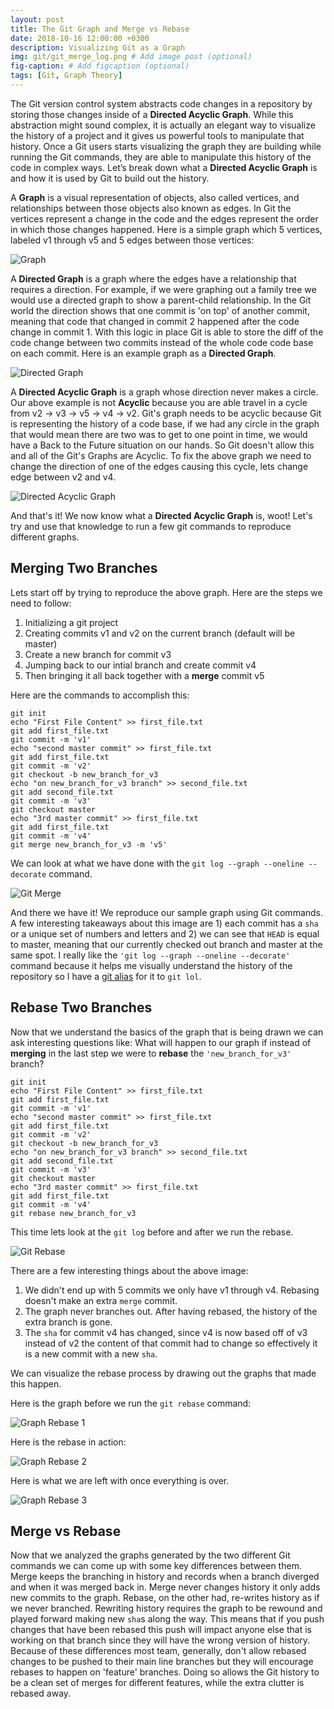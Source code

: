 ```yaml
---
layout: post
title: The Git Graph and Merge vs Rebase
date: 2018-10-16 12:00:00 +0300
description: Visualizing Git as a Graph
img: git/git_merge_log.png # Add image post (optional)
fig-caption: # Add figcaption (optional)
tags: [Git, Graph Theory]
---
```


The Git version control system abstracts code changes in a repository by storing those changes inside of a **Directed Acyclic Graph**.  While this abstraction might sound complex, it is actually an elegant way to visualize the history of a project and it gives us powerful tools to manipulate that history.  Once a Git users starts visualizing the graph they are building while running the Git commands, they are able to manipulate this history of the code in complex ways. Let’s break down what a **Directed Acyclic Graph** is and how it is used by Git to build out the history.

A **Graph** is a visual representation of objects, also called vertices, and relationships between those objects also known as edges. In Git the vertices represent a change in the code and the edges represent the order in which those changes happened. Here is a simple graph which 5 vertices, labeled v1 through v5 and 5 edges between those vertices:

![Graph]({{site.baseurl}}/assets/img/git/graph.png)

A **Directed Graph** is a graph where the edges have a relationship that requires a direction. For example, if we were graphing out a family tree we would use a directed graph to show a parent-child relationship. In the Git world the direction shows that one commit is 'on top' of another commit, meaning that code that changed in commit 2 happened after the code change in commit 1. With this logic in place Git is able to store the diff of the code change between two commits instead of the whole code code base on each commit. Here is an example graph as a **Directed Graph**.

![Directed Graph]({{site.baseurl}}/assets/img/git/graph_with_direction.png)

A **Directed Acyclic Graph** is a graph whose direction never makes a circle. Our above example is not **Acyclic** because you are able travel in a cycle from v2 → v3 → v5 → v4 → v2. Git's graph needs to be acyclic because Git is representing the history of a code base, if we had any circle in the graph that would mean there are two was to get to one point in time, we would have a Back to the Future situation on our hands. So Git doesn't allow this and all of the Git's Graphs are Acyclic. To fix the above graph we need to change the direction of one of the edges causing this cycle, lets change edge between v2 and v4.

![Directed Acyclic Graph]({{site.baseurl}}/assets/img/git/graph_that_is_acyclic.png)

And that's it! We now know what a **Directed Acyclic Graph** is, woot! Let's try and use that knowledge to run a few git commands to reproduce different graphs.

## Merging Two Branches

Lets start off by trying to reproduce the above graph. Here are the steps we need to follow:
1. Initializing a git project
2. Creating commits v1 and v2 on the current branch (default will be master)
3. Create a new branch for commit v3
4. Jumping back to our intial branch and create commit v4
5. Then bringing it all back together with a **merge** commit v5

Here are the commands to accomplish this:

```
git init
echo "First File Content" >> first_file.txt
git add first_file.txt
git commit -m 'v1'
echo "second master commit" >> first_file.txt
git add first_file.txt
git commit -m 'v2'
git checkout -b new_branch_for_v3
echo "on new_branch_for_v3 branch" >> second_file.txt
git add second_file.txt
git commit -m 'v3'
git checkout master
echo "3rd master commit" >> first_file.txt
git add first_file.txt
git commit -m 'v4'
git merge new_branch_for_v3 -m 'v5'
```

We can look at what we have done with the `git log --graph --oneline --decorate` command.

![Git Merge]({{site.baseurl}}/assets/img/git/git_merge_log.png)

And there we have it! We reproduce our sample graph using Git commands. A few interesting takeaways about this image are 1) each commit has a `sha` or a unique set of numbers and letters and 2) we can see that `HEAD` is equal to master, meaning that our currently checked out branch and master at the same spot. I really like the `'git log --graph --oneline --decorate'` command because it helps me visually understand the history of the repository so I have a [git alias](https://git-scm.com/book/en/v2/Git-Basics-Git-Aliases) for it to `git lol`.

## Rebase Two Branches

Now that we understand the basics of the graph that is being drawn we can ask interesting questions like: What will happen to our graph if instead of **merging** in the last step we were to **rebase** the `'new_branch_for_v3'` branch?

```
git init
echo "First File Content" >> first_file.txt
git add first_file.txt
git commit -m 'v1'
echo "second master commit" >> first_file.txt
git add first_file.txt
git commit -m 'v2'
git checkout -b new_branch_for_v3
echo "on new_branch_for_v3 branch" >> second_file.txt
git add second_file.txt
git commit -m 'v3'
git checkout master
echo "3rd master commit" >> first_file.txt
git add first_file.txt
git commit -m 'v4'
git rebase new_branch_for_v3
```

This time lets look at the `git log` before and after we run the rebase.

![Git Rebase]({{site.baseurl}}/assets/img/git/git_rebase_log.png)

There are a few interesting things about the above image:
1. We didn't end up with 5 commits we only have v1 through v4. Rebasing doesn't make an extra `merge` commit.
2. The graph never branches out. After having rebased, the history of the extra branch is gone.
3. The `sha` for commit v4 has changed, since v4 is now based off of v3 instead of v2 the content of that commit had to change so effectively it is a new commit with a new `sha`.

We can visualize the rebase process by drawing out the graphs that made this happen.

Here is the graph before we run the `git rebase` command:

![Graph Rebase 1]({{site.baseurl}}/assets/img/git/graph_rebase_1.png)

Here is the rebase in action:

![Graph Rebase 2]({{site.baseurl}}/assets/img/git/graph_rebase_2.png)

Here is what we are left with once everything is over.

![Graph Rebase 3]({{site.baseurl}}/assets/img/git/graph_rebase_3.png)

## Merge vs Rebase

Now that we analyzed the graphs generated by the two different Git commands we can come up with some key differences between them. Merge keeps the branching in history and records when a branch diverged and when it was merged back in. Merge never changes history it only adds new commits to the graph. Rebase, on the other had, re-writes history as if we never branched. Rewriting history requires the graph to be rewound and played forward making new `sha`s along the way. This means that if you push changes that have been rebased this push will impact anyone else that is working on that branch since they will have the wrong version of history. Because of these differences most team, generally, don't allow rebased changes to be pushed to their main line branches but they will encourage rebases to happen on 'feature' branches. Doing so allows the Git history to be a clean set of merges for different features, while the extra clutter is rebased away.
